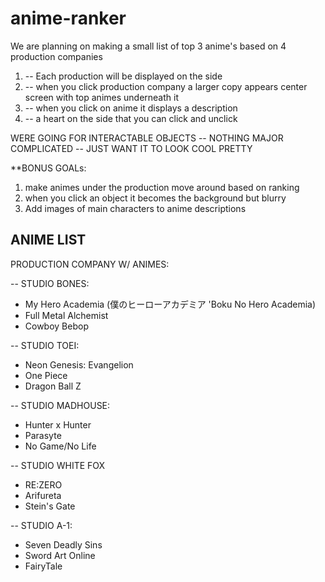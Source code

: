 # anime-ranker

We are planning on making a small list of top 3 anime's based on 4 production companies 

1. -- Each production will be displayed on the side
2. -- when you click production company a larger copy appears center screen with top animes underneath it
3. -- when you click on anime it displays a description
4. -- a heart on the side that you can click and unclick



WERE GOING FOR INTERACTABLE OBJECTS -- NOTHING MAJOR COMPLICATED -- JUST WANT IT TO LOOK COOL PRETTY




**BONUS GOALs:
1. make animes under the production move around based on ranking
2. when you click an object it becomes the background but blurry
3. Add images of main characters to anime descriptions



ANIME LIST
-----------------
PRODUCTION COMPANY W/ ANIMES:

-- STUDIO BONES:
- My Hero Academia  (僕のヒーローアカデミア 'Boku No Hero Academia)
- Full Metal Alchemist
- Cowboy Bebop


-- STUDIO TOEI:
- Neon Genesis: Evangelion
- One Piece
- Dragon Ball Z


-- STUDIO MADHOUSE:
- Hunter x Hunter
- Parasyte
- No Game/No Life


-- STUDIO WHITE FOX
- RE:ZERO
- Arifureta
- Stein's Gate


-- STUDIO A-1:
- Seven Deadly Sins
- Sword Art Online
- FairyTale


